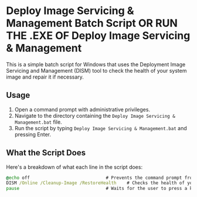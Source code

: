 # Deploy Image Servicing & Management Batch Script  OR RUN THE .EXE OF Deploy Image Servicing & Management

This is a simple batch script for Windows that uses the Deployment Image Servicing and Management (DISM) tool to check the health of your system image and repair it if necessary.

## Usage

1. Open a command prompt with administrative privileges.
2. Navigate to the directory containing the `Deploy Image Servicing & Management.bat` file.
3. Run the script by typing `Deploy Image Servicing & Management.bat` and pressing Enter.

## What the Script Does

Here's a breakdown of what each line in the script does:

```bat
@echo off                             # Prevents the command prompt from displaying the commands in the script as they run
DISM /Online /Cleanup-Image /RestoreHealth    # Checks the health of your system image and repairs it if necessary
pause                                 # Waits for the user to press a key before closing the command prompt window
